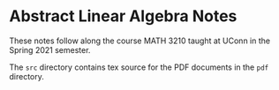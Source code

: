 # Abstract Linear Algebra Notes

These notes follow along the course MATH 3210 taught at UConn in the Spring 2021 semester.

The `src` directory contains tex source for the PDF documents in the `pdf` directory.
